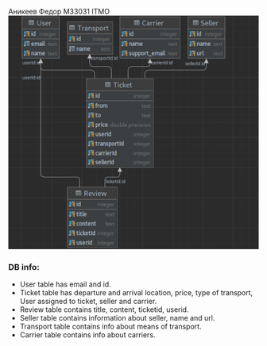 Аникеев Федор М33031 ITMO <br>
![db_scheme](./newbd.png "Db scheme") <br>


### DB info:

- User table has email and id.
- Ticket table has departure and arrival location, price, type of transport, User assigned to ticket, seller and carrier.
- Review table contains title, content, ticketid, userid.
- Seller table contains information about seller, name and url.
- Transport table contains info about means of transport.
- Carrier table contains info about carriers.


